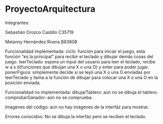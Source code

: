 # ProyectoArquitectura
Integrantes: 

Sebastián Orozco Castillo C35719

Melanny Hernández Rivera B83808


Funcionalidad implementada:
    ciclo: función para iniciar el juego, esta función "es la principal" para recibir el teclado y dibujar demás cosas del juego.
    leerTeclado: espera un input del usuario para leer el teclado, recibe w a s d(funciones que dibujan una X o una O) y enter para poder jugar.
    ponerFigura: simplemente decide si se leyó una X o una O enviadas por leerTeclado y llama a la función de dibujar para colocar una X o una O en la posición enviada.

Funcionalidad no implementada:
    dibujarTablero: aún no se dibuja el tablero.
    comprobarGanador: aún no se comprueba.

Imagenes del código:
    aún no hay imágenes de la interfáz para mostrar.

Errores conocidos: 
    No se dibuja la interfáz pero se reciben el teclado.